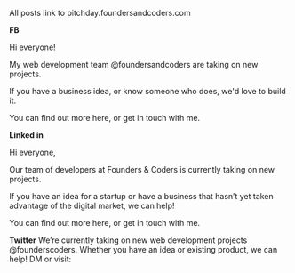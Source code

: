 All posts link to pitchday.foundersandcoders.com

**FB**

Hi everyone!

My web development team @foundersandcoders are taking on new projects.

If you have a business idea, or know someone who does, we'd love to build it.  

You can find out more here, or get in touch with me.



**Linked in**

Hi everyone,

Our team of developers at Founders & Coders is currently taking on new projects.

If you have an idea for a startup or have a business that hasn’t yet taken advantage of the digital market, we can help!

You can find out more here, or get in touch with me.



**Twitter**
We’re currently taking on new web development projects @founderscoders. Whether you have an idea or existing product, we can help! DM or visit:
